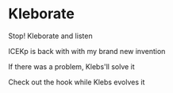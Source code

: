# Kleborate

Stop! Kleborate and listen

ICEKp is back with with my brand new invention

If there was a problem, Klebs'll solve it

Check out the hook while Klebs evolves it
